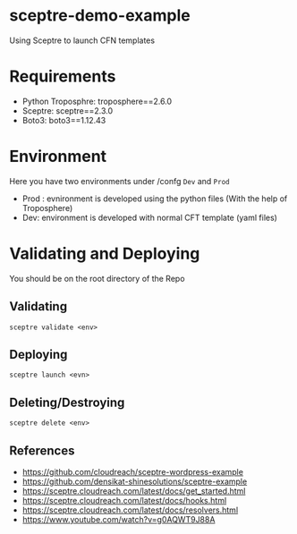 # sceptre-demo-example
Using Sceptre to launch CFN templates

# Requirements
- Python Troposphre: troposphere==2.6.0
- Sceptre: sceptre==2.3.0
- Boto3: boto3==1.12.43

# Environment
Here you have two environments under /confg `Dev` and `Prod`
- Prod : evnironment is developed using the python files (With the help of Troposphere)
- Dev: environment is developed with normal CFT template (yaml files)

# Validating and Deploying
You should be on the root directory of the Repo
## Validating
`sceptre validate <env>`
## Deploying
`sceptre launch <evn>`

## Deleting/Destroying
`sceptre delete <env>`

## References
- https://github.com/cloudreach/sceptre-wordpress-example
- https://github.com/densikat-shinesolutions/sceptre-example
- https://sceptre.cloudreach.com/latest/docs/get_started.html
- https://sceptre.cloudreach.com/latest/docs/hooks.html
- https://sceptre.cloudreach.com/latest/docs/resolvers.html
- https://www.youtube.com/watch?v=g0AQWT9J88A
